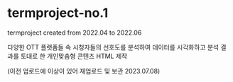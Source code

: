 # termproject-no.1
termproject created from 2022.04 to 2022.06

다양한 OTT 플랫폼들 속 시청자들의 선호도를 분석하여 데이터를 시각화하고 분석 결과를 토대로 한 개인맞춤형 콘텐츠 HTML 제작

(이전 업로드에 이상이 있어 재업로드 및 보관 2023.07.08)
